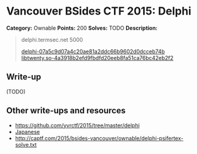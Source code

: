 # Vancouver BSides CTF 2015: Delphi

**Category:** Ownable
**Points:** 200
**Solves:** TODO
**Description:** 

> delphi.termsec.net 5000
> 
> [delphi-07a5c9d07a4c20ae81a2ddc66b9602d0dcceb74b](delphi-07a5c9d07a4c20ae81a2ddc66b9602d0dcceb74b)
> [libtwenty.so-4a3918b2efd9fbdfd20eeb8fa51ca76bc42eb2f2](libtwenty.so-4a3918b2efd9fbdfd20eeb8fa51ca76bc42eb2f2)

## Write-up

(TODO)

## Other write-ups and resources

* <https://github.com/yvrctf/2015/tree/master/delphi>
* [Japanese](http://mage-ctf-writeup.blogspot.jp/2015/03/b-sides-vancouver-2015.html)
* <http://captf.com/2015/bsides-vancouver/ownable/delphi-psifertex-solve.txt>